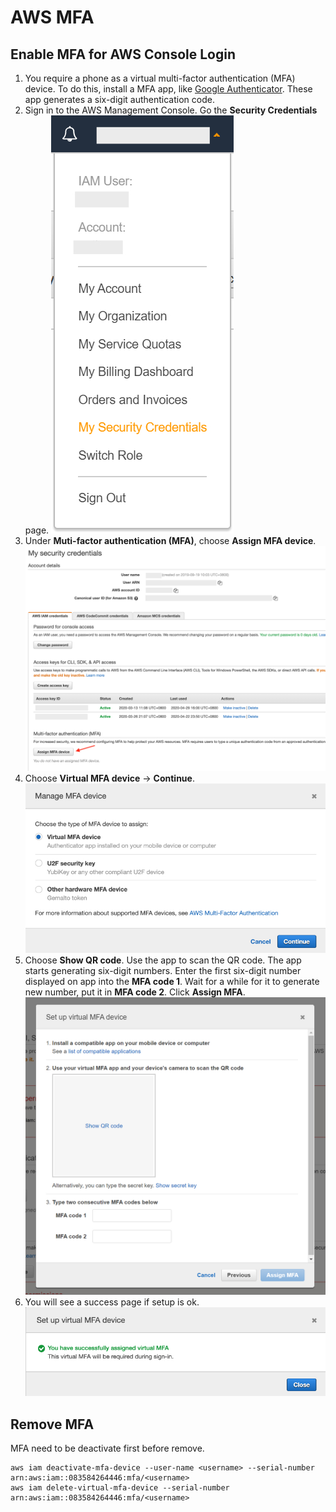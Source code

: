 # AWS MFA

## Enable MFA for AWS Console Login
1. You require a phone as a virtual multi-factor authentication (MFA) device. To do this, install a MFA app, like [Google Authenticator](https://play.google.com/store/apps/details?id=com.google.android.apps.authenticator2&hl=en). These app generates a six-digit authentication code.
1. Sign in to the AWS Management Console. Go the **Security Credentials** page. ![AWS-MFA](images/mfa1.jpg)
1. Under **Muti-factor authentication (MFA)**, choose **Assign MFA device**. ![AWS-MFA](images/mfa2.jpg)
1. Choose **Virtual MFA device** → **Continue**. ![AWS-MFA](images/mfa3.jpg)
1. Choose **Show QR code**. Use the app to scan the QR code. The app starts generating six-digit numbers.
Enter the first six-digit number displayed on app into the **MFA code 1**. 
Wait for a while for it to generate new number, put it in **MFA code 2**.
Click **Assign MFA**. ![AWS-MFA](images/mfa4.jpg)
1. You will see a success page if setup is ok. ![AWS-MFA](images/mfa5.jpg)

## Remove MFA
MFA need to be deactivate first before remove.
```
aws iam deactivate-mfa-device --user-name <username> --serial-number arn:aws:iam::083584264446:mfa/<username>
aws iam delete-virtual-mfa-device --serial-number arn:aws:iam::083584264446:mfa/<username>
```